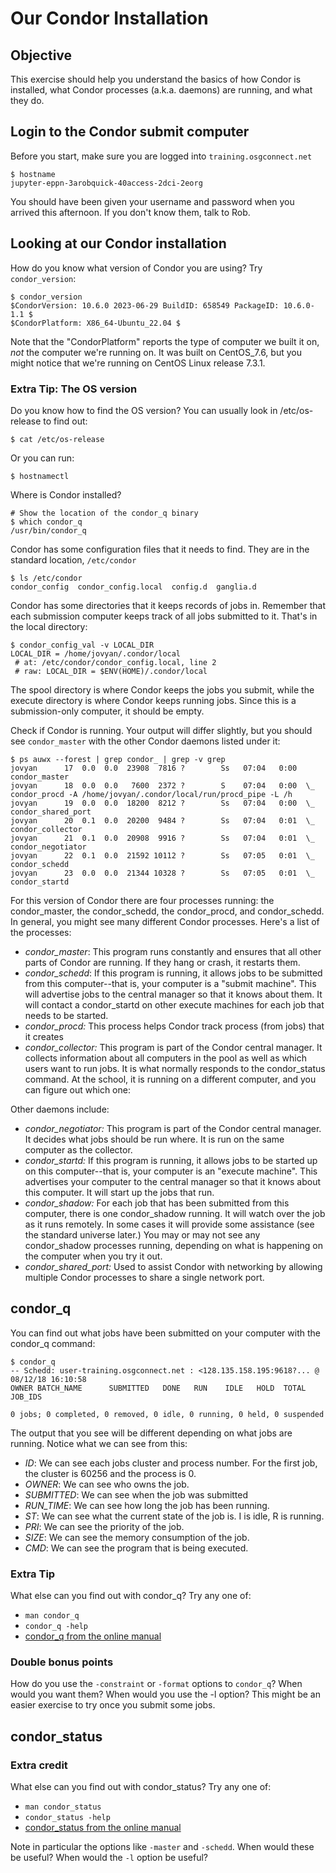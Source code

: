 # Our Condor Installation

## Objective

This exercise should help you understand the basics of how Condor is installed, what Condor processes (a.k.a. daemons) are running, and what they do.

## Login to the Condor submit computer
Before you start, make sure you are logged into `training.osgconnect.net`

```
$ hostname
jupyter-eppn-3arobquick-40access-2dci-2eorg
```

You should have been given your username and password when you arrived this afternoon. If you don't know them, talk to Rob.

## Looking at our Condor installation

How do you know what version of Condor you are using? Try <code>condor_version</code>: 

```
$ condor_version
$CondorVersion: 10.6.0 2023-06-29 BuildID: 658549 PackageID: 10.6.0-1.1 $
$CondorPlatform: X86_64-Ubuntu_22.04 $
```

Note that the "CondorPlatform" reports the type of computer we built it on, _not_ the computer we're running on. It was built on CentOS_7.6, but you might notice that we're running on CentOS Linux release 7.3.1.

### Extra Tip: The OS version

Do you know how to find the OS version? You can usually look in /etc/os-release to find out:

```
$ cat /etc/os-release
```

Or you can run:

```
$ hostnamectl
```

Where is Condor installed? 

```
# Show the location of the condor_q binary
$ which condor_q
/usr/bin/condor_q
```

Condor has some configuration files that it needs to find. They are in the standard location, `/etc/condor`

```
$ ls /etc/condor
condor_config  condor_config.local  config.d  ganglia.d
```

Condor has some directories that it keeps records of jobs in. Remember that each submission computer keeps track of all jobs submitted to it. That's in the local directory: 

```
$ condor_config_val -v LOCAL_DIR
LOCAL_DIR = /home/jovyan/.condor/local
 # at: /etc/condor/condor_config.local, line 2
 # raw: LOCAL_DIR = $ENV(HOME)/.condor/local
```

The spool directory is where Condor keeps the jobs you submit, while the execute directory is where Condor keeps running jobs. Since this is a submission-only computer, it should be empty.

Check if Condor is running.  Your output will differ slightly, but you should see `condor_master` with the other Condor daemons listed under it:

```
$ ps auwx --forest | grep condor_ | grep -v grep
jovyan      17  0.0  0.0  23908  7816 ?        Ss   07:04   0:00 condor_master
jovyan      18  0.0  0.0   7600  2372 ?        S    07:04   0:00  \_ condor_procd -A /home/jovyan/.condor/local/run/procd_pipe -L /h
jovyan      19  0.0  0.0  18200  8212 ?        Ss   07:04   0:00  \_ condor_shared_port
jovyan      20  0.1  0.0  20200  9484 ?        Ss   07:04   0:01  \_ condor_collector
jovyan      21  0.1  0.0  20908  9916 ?        Ss   07:04   0:01  \_ condor_negotiator
jovyan      22  0.1  0.0  21592 10112 ?        Ss   07:05   0:01  \_ condor_schedd
jovyan      23  0.0  0.0  21344 10328 ?        Ss   07:05   0:01  \_ condor_startd
```

For this version of Condor there are four processes running: the condor_master, the condor_schedd, the condor_procd, and condor_schedd. In general, you might see many different Condor processes. Here's a list of the processes:

   * *condor_master*: This program runs constantly and ensures that all other parts of Condor are running. If they hang or crash, it restarts them.
   * *condor_schedd*: If this program is running, it allows jobs to be submitted from this computer--that is, your computer is a "submit machine". This will advertise jobs to the central manager so that it knows about them. It will contact a condor_startd on other execute machines for each job that needs to be started.
   * *condor_procd:* This process helps Condor track process (from jobs) that it creates
   * *condor_collector:* This program is part of the Condor central manager. It collects information about all computers in the pool as well as which users want to run jobs. It is what normally responds to the condor_status command. At the school, it is running on a different computer, and you can figure out which one: 

Other daemons include:

   * *condor_negotiator:* This program is part of the Condor central manager. It decides what jobs should be run where. It is run on the same computer as the collector.
   * *condor_startd:* If this program is running, it allows jobs to be started up on this computer--that is, your computer is an "execute machine". This advertises your computer to the central manager so that it knows about this computer. It will start up the jobs that run.
   * *condor_shadow:* For each job that has been submitted from this computer, there is one condor_shadow running. It will watch over the job as it runs remotely. In some cases it will provide some assistance (see the standard universe later.) You may or may not see any condor_shadow processes running, depending on what is happening on the computer when you try it out. 
   * *condor_shared_port:* Used to assist Condor with networking by allowing multiple Condor processes to share a single network port. 


## condor_q

You can find out what jobs have been submitted on your computer with the condor_q command: 

```
$ condor_q
-- Schedd: user-training.osgconnect.net : <128.135.158.195:9618?... @ 08/12/18 16:10:58
OWNER BATCH_NAME      SUBMITTED   DONE   RUN    IDLE   HOLD  TOTAL JOB_IDS

0 jobs; 0 completed, 0 removed, 0 idle, 0 running, 0 held, 0 suspended
```

The output that you see will be different depending on what jobs are running. Notice what we can see from this:

   * *ID*: We can see each jobs cluster and process number. For the first job, the cluster is 60256 and the process is 0.
   * *OWNER*: We can see who owns the job.
   * *SUBMITTED*: We can see when the job was submitted
   * *RUN_TIME*: We can see how long the job has been running.
   * *ST*: We can see what the current state of the job is. I is idle, R is running.
   * *PRI*: We can see the priority of the job.
   * *SIZE*: We can see the memory consumption of the job.
   * *CMD*: We can see the program that is being executed. 

### Extra Tip

What else can you find out with condor_q? Try any one of:

   * `man condor_q`
   * `condor_q -help`
   * [condor_q from the online manual](http://www.cs.wisc.edu/condor/manual/v8.0/condor_q.html)

### Double bonus points

How do you use the `-constraint` or `-format` options to `condor_q`? When would you want them? When would you use the -l option? This might be an easier exercise to try once you submit some jobs.

## condor_status

### Extra credit

What else can you find out with condor_status? Try any one of:

   * `man condor_status`
   * `condor_status -help`
   * [condor_status from the online manual](http://www.cs.wisc.edu/condor/manual/v8.0/condor_status.html)

Note in particular the options like `-master` and `-schedd`. When would these be useful? When would the `-l` option be useful? 


